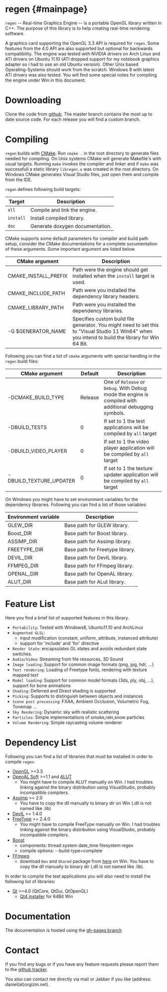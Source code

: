 regen {#mainpage}
============

`regen` -- Real-time Graphics Engine -- is a portable OpenGL library written in C++.
The purpose of this library is to help creating
real-time rendering software.

A graphics card supporting the OpenGL 3.3 API is required for `regen`.
Some features from the 4.0 API are also supported but optional for backwards compatibility.
The engine was tested with NVIDIA drivers on Arch Linux and ATI drivers on
Ubuntu 11.10 (ATI dropped support for my notebook
graphics adapter so i had to use an old Ubuntu version).
Other Unix based Operating-Systems should work from the scratch.
Windows 8 with latest ATI drivers was also tested. You will find some special
notes for compiling the engine under Win in this document.

Downloading
=========================
Clone the code from [github](https://github.com/daniel86/regen).
The master branch contains the most up to date source code.
For each release you will find a custom branch.

Compiling
=========================
`regen` builds with [CMake](http://www.cmake.org/).
Run `cmake .` in the root directory to generate files needed for compiling.
On Unix systems CMake will generate Makefile's with usual targets.
Running `make` invokes the compiler and linker and
if `make` was successfull a static library `libregen.a`
was created in the root directory.
On Windows CMake generates Visual Studio files, just open them and compile from the IDE.

`regen` defines following build targets:

| Target     | Description                    |
|------------|--------------------------------|
| `all`      | Compile and link the engine.   |
| `install`  | Install compiled library.      |
| `doc`      | Generate doxygen documentation.|

CMake supports some default parameters for compiler and build path setup, consider the CMake documentations
for a complete socumentation of these arguments. Some important argument are listed below.

| CMake argument          | Description                       |
|-------------------------|-----------------------------------|
| CMAKE_INSTALL_PREFIX    | Path were the engine should get installed when the `install` target is used. |
| CMAKE_INCLUDE_PATH      | Path were you installed the dependency library headers. |
| CMAKE_LIBRARY_PATH      | Path were you installed the dependency libraries. |
| -G $GENERATOR_NAME      | Specifies custom build file generator. You might need to set this to "Visual Studio 11 Win64" when you intend to build the library for Win 64 Bit. |

Following you can find a list of `cmake` arguments with special handling in the `regen` build files:

| CMake argument          | Default | Description                                                                                         |
|-------------------------|---------|-----------------------------------------------------------------------------------------------------|
| -DCMAKE_BUILD_TYPE      | Release | One of `Release` or `Debug`. With Debug mode the engine is compiled with additional debugging symbols.  |
| -DBUILD_TESTS           | 0       | If set to 1 the test applications will be compiled by `all` target                                    |
| -DBUILD_VIDEO_PLAYER    | 0       | If set to 1 the video player application will be compiled by `all` target                             |
| -DBUILD_TEXTURE_UPDATER | 0       | If set to 1 the texture updater application will be compiled by `all` target                          |

On Windows you might have to set environment variables for the dependency libraries.
Following you can find a list of those variables:

| Environment variable    | Description                       |
|-------------------------|-----------------------------------|
| GLEW_DIR                | Base path for GLEW library.       |
| Boost_DIR               | Base path for Boost library.      |
| ASSIMP_DIR              | Base path for Assimp library.     |
| FREETYPE_DIR            | Base path for Freetype library.   |
| DEVIL_DIR               | Base path for DevIL library.      |
| FFMPEG_DIR              | Base path for FFmpeg library.     |
| OPENAL_DIR              | Base path for OpenAL library.     |
| ALUT_DIR                | Base path for ALut library.       |

Feature List
=========================
Here you find a brief list of supported features in this library.

- `Portability`: Tested with Windows8, Ubuntu11.10 and ArchLinux
- `Augmented GLSL`:
    - input modification (constant, uniform, attribute, instanced attribute)
    - support for 'include' and 'for' directive
- `Render State`: encapsulates GL states and avoids redundant state switches.
- `Audio/Video`: Streaming from file resources, 3D Sound
- `Image loading`: Support for common image formats (png, jpg, hdr, ...)
- `Text rendering`: Loading of Freetype fonts, rendering with texture mapped text
- `Model loading`: Support for common model formats (3ds, ply, obj, ...), support for bone animations
- `Shading`: Deferred and Direct shading is supported
- `Picking`: Supports to distinguish between objects and instances
- `Scene post processing`: FXAA, Ambient Occlusion, Volumetric Fog, Tonemap ...
- `Sky Rendering`: Dynamic sky with realistic scattering
- `Particles`: Simple implementations of smoke,rain,snow particles
- `Volume Rendering`: Simple raycasting volume renderer

Dependency List
=========================
Following you can find a list of libraries that must be installed in order
to compile `regen`.
- [OpenGL](http://www.opengl.org/) >=3.3
- [OpenAL Soft](http://kcat.strangesoft.net/openal.html) >=1.1 and [ALUT](http://connect.creativelabs.com/openal/Documentation/The%20OpenAL%20Utility%20Toolkit.htm)
    - You might have to compile ALUT manually on Win. I had troubles linking against the binary distribution using VisualStudio, probably incompatible compilers.
- [Assimp](http://assimp.sourceforge.net/) >= 2.0
    - You have to copy the dll manually to binary dir on Win (.dll is not named like .lib)
- [DevIL](http://openil.sourceforge.net/) >= 1.4.0
- [FreeType](http://www.freetype.org/) >= 2.4.0
    - You might have to compile FreeType manually on Win. I had troubles linking against the binary distribution using VisualStudio, probably incompatible compilers.
- [Boost](http://www.boost.org/)
    - components: thread system date_time filesystem regex
    - compile options: --build-type=complete
- [FFmpeg](http://www.ffmpeg.org/)
    - download `Dev` and `Shared` package from [here](http://ffmpeg.zeranoe.com/builds/) on Win. You have to copy the dll manually to binary dir (.dll is not named like .lib).

In order to compile the test applications you will also need to install
the following list of libraries:
- [Qt](http://qt-project.org/) >=4.0 (QtCore, QtGui, QtOpenGL)
    - [Qt4 installer](http://code.google.com/p/qt-msvc-installer) for 64Bit Win

Documentation
=========================
The documentation is hosted using the [gh-pages branch](http://daniel86.github.com/regen/)

Contact
=========================
If you find any bugs or if you have any feature requests
please report them to the [github tracker](https://github.com/daniel86/regen/issues).

You also can contact me directly via mail or Jabber if you like (address: daniel(at)orgizm.net).

